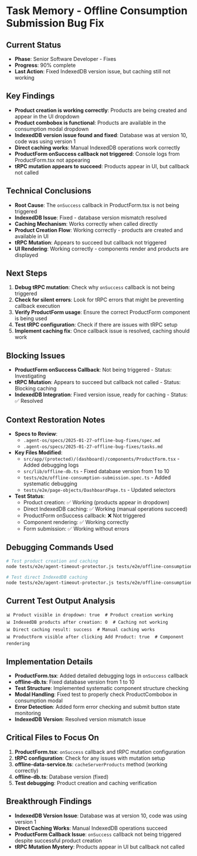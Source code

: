# Task Memory - Offline Consumption Submission Bug Fix

## Current Status

- **Phase**: Senior Software Developer - Fixes
- **Progress**: 90% complete
- **Last Action**: Fixed IndexedDB version issue, but caching still not working

## Key Findings

- **Product creation is working correctly**: Products are being created and appear in the UI dropdown
- **Product combobox is functional**: Products are available in the consumption modal dropdown
- **IndexedDB version issue found and fixed**: Database was at version 10, code was using version 1
- **Direct caching works**: Manual IndexedDB operations work correctly
- **ProductForm onSuccess callback not triggered**: Console logs from ProductForm.tsx not appearing
- **tRPC mutation appears to succeed**: Products appear in UI, but callback not called

## Technical Conclusions

- **Root Cause**: The `onSuccess` callback in ProductForm.tsx is not being triggered
- **IndexedDB Issue**: Fixed - database version mismatch resolved
- **Caching Mechanism**: Works correctly when called directly
- **Product Creation Flow**: Working correctly - products are created and available in UI
- **tRPC Mutation**: Appears to succeed but callback not triggered
- **UI Rendering**: Working correctly - components render and products are displayed

## Next Steps

1. **Debug tRPC mutation**: Check why `onSuccess` callback is not being triggered
2. **Check for silent errors**: Look for tRPC errors that might be preventing callback execution
3. **Verify ProductForm usage**: Ensure the correct ProductForm component is being used
4. **Test tRPC configuration**: Check if there are issues with tRPC setup
5. **Implement caching fix**: Once callback issue is resolved, caching should work

## Blocking Issues

- **ProductForm onSuccess Callback**: Not being triggered - Status: Investigating
- **tRPC Mutation**: Appears to succeed but callback not called - Status: Blocking caching
- **IndexedDB Integration**: Fixed version issue, ready for caching - Status: ✅ Resolved

## Context Restoration Notes

- **Specs to Review**:
  - `.agent-os/specs/2025-01-27-offline-bug-fixes/spec.md`
  - `.agent-os/specs/2025-01-27-offline-bug-fixes/tasks.md`
- **Key Files Modified**:
  - `src/app/(protected)/(dashboard)/components/ProductForm.tsx` - Added debugging logs
  - `src/lib/offline-db.ts` - Fixed database version from 1 to 10
  - `tests/e2e/offline-consumption-submission.spec.ts` - Added systematic debugging
  - `tests/e2e/page-objects/DashboardPage.ts` - Updated selectors
- **Test Status**:
  - Product creation: ✅ Working (products appear in dropdown)
  - Direct IndexedDB caching: ✅ Working (manual operations succeed)
  - ProductForm onSuccess callback: ❌ Not triggered
  - Component rendering: ✅ Working correctly
  - Form submission: ✅ Working without errors

## Debugging Commands Used

```bash
# Test product creation and caching
node tests/e2e/agent-timeout-protector.js tests/e2e/offline-consumption-submission.spec.ts "should create product and cache to IndexedDB" 60000

# Test direct IndexedDB caching
node tests/e2e/agent-timeout-protector.js tests/e2e/offline-consumption-submission.spec.ts "should cache products to IndexedDB directly" 60000
```

## Current Test Output Analysis

```
📊 Product visible in dropdown: true  # Product creation working
📊 IndexedDB products after creation: 0  # Caching not working
📊 Direct caching result: success  # Manual caching works
📊 ProductForm visible after clicking Add Product: true  # Component rendering
```

## Implementation Details

- **ProductForm.tsx**: Added detailed debugging logs in `onSuccess` callback
- **offline-db.ts**: Fixed database version from 1 to 10
- **Test Structure**: Implemented systematic component structure checking
- **Modal Handling**: Fixed test to properly check ProductCombobox in consumption modal
- **Error Detection**: Added form error checking and submit button state monitoring
- **IndexedDB Version**: Resolved version mismatch issue

## Critical Files to Focus On

1. **ProductForm.tsx**: `onSuccess` callback and tRPC mutation configuration
2. **tRPC configuration**: Check for any issues with mutation setup
3. **offline-data-service.ts**: `cacheServerProducts` method (working correctly)
4. **offline-db.ts**: Database version (fixed)
5. **Test debugging**: Product creation and caching verification

## Breakthrough Findings

- **IndexedDB Version Issue**: Database was at version 10, code was using version 1
- **Direct Caching Works**: Manual IndexedDB operations succeed
- **ProductForm Callback Issue**: `onSuccess` callback not being triggered despite successful product creation
- **tRPC Mutation Mystery**: Products appear in UI but callback not called
